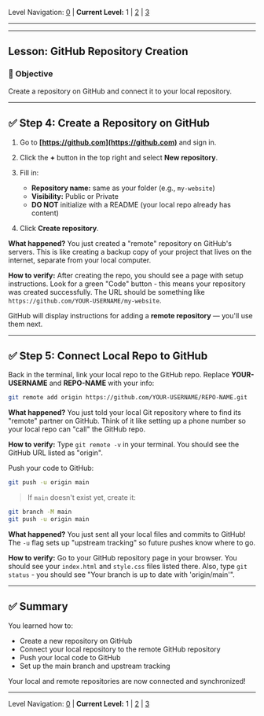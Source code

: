 Level Navigation: [0](./vscode-create-git-repo-lv0.md) | **Current Level:** 1 | [2](./vscode-create-git-repo-lv2.md) | [3](./vscode-create-git-repo-lv3.md)

---

---

## Lesson: GitHub Repository Creation

### 🎯 Objective

Create a repository on GitHub and connect it to your local repository.

---

## ✅ Step 4: Create a Repository on GitHub

1. Go to **[https://github.com](https://github.com)** and sign in.
2. Click the **+** button in the top right and select **New repository**.
3. Fill in:

   * **Repository name:** same as your folder (e.g., `my-website`)
   * **Visibility:** Public or Private
   * **DO NOT** initialize with a README (your local repo already has content)
4. Click **Create repository**.

**What happened?** You just created a "remote" repository on GitHub's servers. This is like creating a backup copy of your project that lives on the internet, separate from your local computer.

**How to verify:** After creating the repo, you should see a page with setup instructions. Look for a green "Code" button - this means your repository was created successfully. The URL should be something like `https://github.com/YOUR-USERNAME/my-website`.

GitHub will display instructions for adding a **remote repository** — you'll use them next.

---

## ✅ Step 5: Connect Local Repo to GitHub

Back in the terminal, link your local repo to the GitHub repo. Replace **YOUR-USERNAME** and **REPO-NAME** with your info:

```bash
git remote add origin https://github.com/YOUR-USERNAME/REPO-NAME.git
```

**What happened?** You just told your local Git repository where to find its "remote" partner on GitHub. Think of it like setting up a phone number so your local repo can "call" the GitHub repo.

**How to verify:** Type `git remote -v` in your terminal. You should see the GitHub URL listed as "origin".

Push your code to GitHub:

```bash
git push -u origin main
```

> If `main` doesn't exist yet, create it:

```bash
git branch -M main
git push -u origin main
```

**What happened?** You just sent all your local files and commits to GitHub! The `-u` flag sets up "upstream tracking" so future pushes know where to go.

**How to verify:** Go to your GitHub repository page in your browser. You should see your `index.html` and `style.css` files listed there. Also, type `git status` - you should see "Your branch is up to date with 'origin/main'".

---

## ✅ Summary

You learned how to:
* Create a new repository on GitHub
* Connect your local repository to the remote GitHub repository
* Push your local code to GitHub
* Set up the main branch and upstream tracking

Your local and remote repositories are now connected and synchronized! 

---

Level Navigation: [0](./vscode-create-git-repo-lv0.md) | **Current Level:** 1 | [2](./vscode-create-git-repo-lv2.md) | [3](./vscode-create-git-repo-lv3.md)
